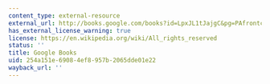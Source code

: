 ```yaml
---
content_type: external-resource
external_url: http://books.google.com/books?id=LpxJL1tJajgC&pg=PAfrontcover
has_external_license_warning: true
license: https://en.wikipedia.org/wiki/All_rights_reserved
status: ''
title: Google Books
uid: 254a151e-6908-4ef8-957b-2065dde01e22
wayback_url: ''
---
```

